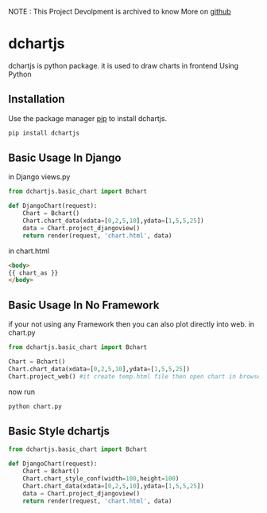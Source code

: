 NOTE :  This Project Devolpment is archived to know More on [github](https://github.com/KrezyKiller/dchartjs/)  

# dchartjs

dchartjs is python package. it is used to draw charts in frontend Using Python
## Installation

Use the package manager [pip](https://pypi.org/project/dchartjs/) to install dchartjs. 

```bash
pip install dchartjs
```

## Basic Usage In Django
in Django views.py
```python
from dchartjs.basic_chart import Bchart

def DjangoChart(request):
    Chart = Bchart()
    Chart.chart_data(xdata=[0,2,5,10],ydata=[1,5,5,25])
    data = Chart.project_djangoview()
    return render(request, 'chart.html', data)
```
in chart.html
```html
<body>
{{ chart_as }}
</body>
```
## Basic Usage In No Framework
if your not using any Framework then you can also plot directly into web. 
in chart.py
```python
from dchartjs.basic_chart import Bchart

Chart = Bchart()
Chart.chart_data(xdata=[0,2,5,10],ydata=[1,5,5,25])
Chart.project_web() #it create temp.html file then open chart in browser 
```
now run
```python
python chart.py
```
## Basic Style dchartjs
```python
from dchartjs.basic_chart import Bchart

def DjangoChart(request):
    Chart = Bchart()
    Chart.chart_style_conf(width=100,height=100) 
    Chart.chart_data(xdata=[0,2,5,10],ydata=[1,5,5,25])
    data = Chart.project_djangoview()
    return render(request, 'chart.html', data)
```

